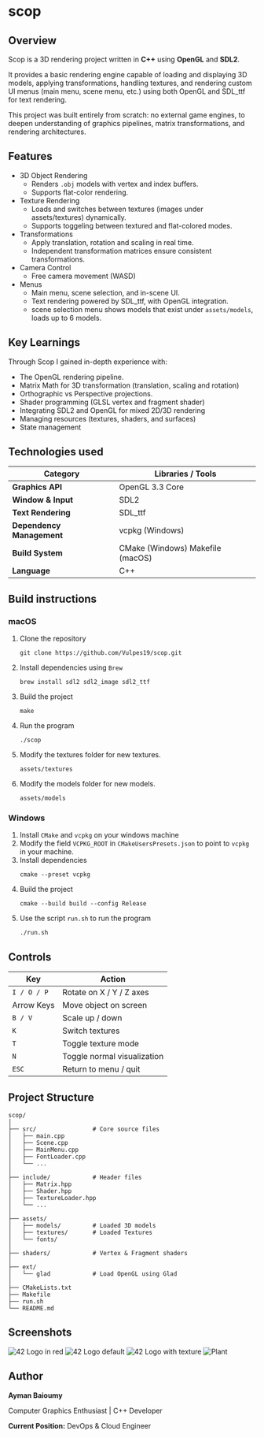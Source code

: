 # scop

## Overview
Scop is a 3D rendering project written in **C++** using **OpenGL** and **SDL2**.

It provides a basic rendering engine capable of loading and displaying 3D models, applying transformations, handling textures, and rendering custom UI menus (main menu, scene menu, etc.) using both OpenGL and SDL_ttf for text rendering.

This project was built entirely from scratch: no external game engines, to deepen understanding of graphics pipelines, matrix transformations, and rendering architectures.

## Features
- 3D Object Rendering
    - Renders `.obj` models with vertex and index buffers.
    - Supports flat-color rendering.
- Texture Rendering
    - Loads and switches between textures (images under assets/textures) dynamically.
    - Supports toggeling between textured and flat-colored modes.
- Transformations
    - Apply translation, rotation and scaling in real time.
    - Independent transformation matrices ensure consistent transformations.
- Camera Control
    - Free camera movement (WASD)
- Menus
    - Main menu, scene selection, and in-scene UI.
    - Text rendering powered by SDL_ttf, with OpenGL integration.
    - scene selection menu shows models that exist under `assets/models`, loads up to 6 models.

## Key Learnings
Through Scop I gained in-depth experience with:
- The OpenGL rendering pipeline.
- Matrix Math for 3D transformation (translation, scaling and rotation)
- Orthographic vs Perspective projections.
- Shader programming (GLSL vertex and fragment shader)
- Integrating SDL2 and OpenGL for mixed 2D/3D rendering
- Managing resources (textures, shaders, and surfaces)
- State management

## Technologies used
| Category                  | Libraries / Tools |
| ------------------------- | ----------------- |
| **Graphics API**          | OpenGL 3.3 Core   |
| **Window & Input**        | SDL2              |
| **Text Rendering**        | SDL_ttf           |
| **Dependency Management** | vcpkg (Windows)|
| **Build System**          | CMake (Windows) Makefile (macOS)|
| **Language**              | C++               |

## Build instructions
### macOS
1. Clone the repository
   ```
   git clone https://github.com/Vulpes19/scop.git
   ```
2. Install dependencies using `Brew`
   ```
   brew install sdl2 sdl2_image sdl2_ttf 
   ```
3. Build the project
   ```
   make
   ```
4. Run the program
   ```
   ./scop
   ```
5. Modify the textures folder for new textures.
    ```
    assets/textures
    ```
6. Modify the models folder for new models.
    ```
    assets/models
    ```
### Windows
1. Install `CMake` and `vcpkg` on your windows machine
2. Modify the field `VCPKG_ROOT` in `CMakeUsersPresets.json` to point to `vcpkg` in your machine.
3. Install dependencies
   ```
   cmake --preset vcpkg
   ```
4. Build the project
   ```
   cmake --build build --config Release
   ```
5. Use the script `run.sh` to run the program
   ```
   ./run.sh
   ```

## Controls
| Key         | Action                      |
| ----------- | --------------------------- |
| `I / O / P` | Rotate on X / Y / Z axes    |
| Arrow Keys  | Move object on screen       |
| `B / V`     | Scale up / down             |
| `K`         | Switch textures             |
| `T`         | Toggle texture mode         |
| `N`         | Toggle normal visualization |
| `ESC`       | Return to menu / quit       |


## Project Structure
```
scop/
│
├── src/                # Core source files
│   ├── main.cpp
│   ├── Scene.cpp
│   ├── MainMenu.cpp
│   ├── FontLoader.cpp
│   └── ...
│
├── include/            # Header files
│   ├── Matrix.hpp
│   ├── Shader.hpp
│   ├── TextureLoader.hpp
│   └── ...
│
├── assets/
│   ├── models/         # Loaded 3D models
│   ├── textures/       # Loaded Textures
│   └── fonts/
│
├── shaders/            # Vertex & Fragment shaders
│
├── ext/
│   └── glad            # Load OpenGL using Glad
│
├── CMakeLists.txt
├── Makefile
├── run.sh
└── README.md
```
## Screenshots
![42 Logo in red](/common/images/42_red.png "42 Logo in Red")
![42 Logo default](/common/images/42_default.png "42 Logo default")
![42 Logo with texture](/common/images/42_texture.png "42 Logo with texture")
![Plant](/common/images/plant_white.png "Plant")

## Author
**Ayman Baioumy**

Computer Graphics Enthusiast | C++ Developer

**Current Position:** DevOps & Cloud Engineer 
